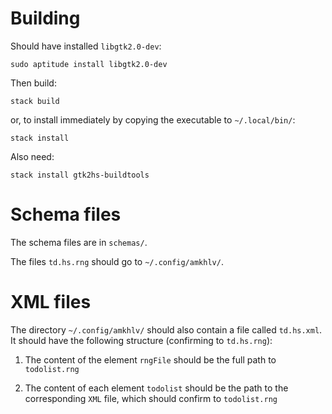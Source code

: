 Building
========

Should have installed `libgtk2.0-dev`:

    sudo aptitude install libgtk2.0-dev

Then build:

    stack build

or, to install immediately by copying the executable to `~/.local/bin/`:

    stack install

Also need:

    stack install gtk2hs-buildtools



Schema files
============

The schema files are in `schemas/`.

The files `td.hs.rng` should go to `~/.config/amkhlv/`.

XML files
=========

The directory `~/.config/amkhlv/` should also contain a file called `td.hs.xml`.
It should have the following structure (confirming to `td.hs.rng`):

1. The content of the element `rngFile` should be the full path to `todolist.rng`

2. The content of each element `todolist` should be the path to the corresponding `XML` file, which should confirm to `todolist.rng`

